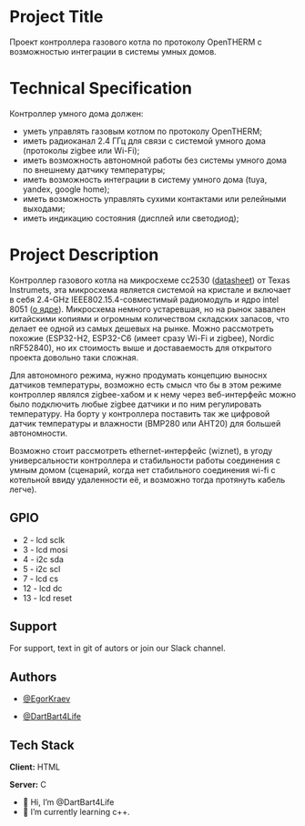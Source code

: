 <!---
DartBart4Life/DartBart4Life is a ✨ special ✨ repository because its `README.md` (this file) appears on your GitHub profile.
You can click the Preview link to take a look at your changes.
--->

# Project Title

Проект контроллера газового котла по протоколу OpenTHERM с возможностью интеграции в системы умных домов.

# Technical Specification

Контроллер умного дома должен:
- уметь управлять газовым котлом по протоколу OpenTHERM;
- иметь радиоканал 2.4 ГГц для связи с системой умного дома (протоколы zigbee или Wi-Fi);
- иметь возможность автономной работы без системы умного дома по внешнему датчику температуры;
- иметь возможность интеграции в систему умного дома (tuya, yandex, google home);
- иметь возможность управлять сухими контактами или релейными выходами;
- иметь индикацию состояния (дисплей или светодиод);

# Project Description

Контроллер газового котла на микросхеме cc2530 ([datasheet](https://www.newbitsiot.com/wp-content/uploads/2022/03/CC2530-Datasheet.pdf)) от Texas Instrumets, эта микросхема является системой на кристале и включает в себя 2.4-GHz IEEE802.15.4-совместимый радиомодуль и ядро intel 8051 ([о ядре](https://ru.wikipedia.org/wiki/Intel_8051)). Микросхема немного устаревшая, но на рынок завален китайскими копиями и огромным количеством складских запасов, что делает ее одной из самых дешевых на рынке. Можно рассмотреть похожие (ESP32-H2, ESP32-C6 (имеет сразу Wi-Fi и zigbee), Nordic nRF52840), но их стоимость выше и доставаемость для открытого проекта довольно таки сложная. 

Для автономного режима, нужно продумать концепцию выноснх датчиков температуры, возможно есть смысл что бы в этом режиме контроллер являлся zigbee-хабом и к нему через веб-интерфейс можно было подключить любые zigbee датчики и по ним регулировать температуру. На борту у контроллера поставить так же цифровой датчик температуры и влажности (BMP280 или AHT20) для большей автономности.

Возможно стоит рассмотреть ethernet-интерфейс (wiznet), в угоду универсальности контроллера и стабильности работы соединения с умным домом (сценарий, когда нет стабильного соединения wi-fi с котельной ввиду удаленности её, и возможно тогда протянуть кабель легче).
## GPIO
- 2 - lcd sclk
- 3 - lcd mosi
- 4 - i2c sda 
- 5 - i2c scl
- 7 - lcd cs
- 12 - lcd dc
- 13 - lcd reset

## Support

For support, text in git of autors or join our Slack channel.

## Authors
- [@EgorKraev](https://github.com/EgorKraev)

- [@DartBart4Life](https://www.github.com/DartBart4Life)


## Tech Stack

**Client:** HTML

**Server:** С



- 👋 Hi, I’m @DartBart4Life
- 🌱 I’m currently learning c++.
